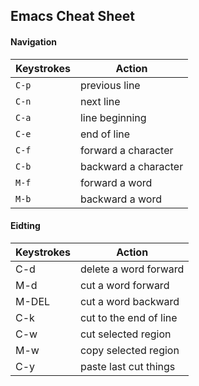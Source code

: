 ## Emacs Cheat Sheet

#### Navigation

| Keystrokes     | Action          |
|----------------|-----------------|
| `C-p`	| previous line |
| `C-n`	| next line |
| `C-a`   | line beginning |
| `C-e`   | end of line |
| `C-f`   | forward a character |
| `C-b`   | backward a character |
| `M-f`	| forward a word	|
| `M-b`	| backward a word |

#### Eidting
| Keystrokes		| Action		|
|----------------|------------|
| C-d 		| delete a word forward |
| M-d		| cut a word forward |
| M-DEL   | cut a word backward |
| C-k 		| cut to the end of line |
| C-w 		| cut selected region |
| M-w 		| copy selected region |
| C-y 		| paste last cut things |

